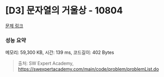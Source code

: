 # [D3] 문자열의 거울상 - 10804 

[문제 링크](https://swexpertacademy.com/main/code/problem/problemDetail.do?contestProbId=AXTC0x16D8EDFASe) 

### 성능 요약

메모리: 59,300 KB, 시간: 139 ms, 코드길이: 402 Bytes



> 출처: SW Expert Academy, https://swexpertacademy.com/main/code/problem/problemList.do